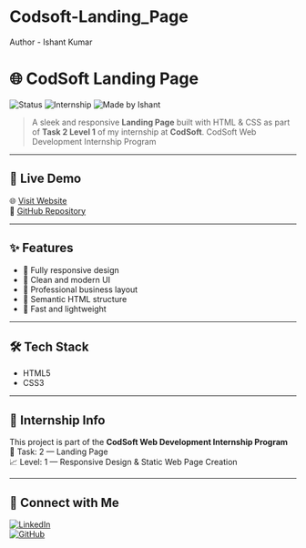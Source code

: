 # Codsoft-Landing_Page
Author - Ishant Kumar
# 🌐 CodSoft Landing Page

![Status](https://img.shields.io/badge/Live%20Demo-Available-00bfff?style=flat-square&logo=githubpages)
![Internship](https://img.shields.io/badge/Task%203-Level%201-orange?style=flat-square&logo=codersrank)
![Made by Ishant](https://img.shields.io/badge/Made%20by-Ishant%20Kumar-blueviolet?style=flat-square)

> A sleek and responsive **Landing Page** built with HTML & CSS as part of **Task 2 Level 1** of my internship at **CodSoft**.
> CodSoft Web Development Internship Program
---

## 🚀 Live Demo

🌐 [Visit Website](https://anirban4ru.github.io/Codsoft-Landing-Page/)  
📂 [GitHub Repository](https://github.com/Ishantcode/Codsoft-Landing_Page.git)

---

## ✨ Features

- 📱 Fully responsive design  
- 🎨 Clean and modern UI  
- 💼 Professional business layout  
- 🧩 Semantic HTML structure  
- 🎯 Fast and lightweight

---

## 🛠️ Tech Stack

- HTML5  
- CSS3  

---

## 📌 Internship Info

This project is part of the **CodSoft Web Development Internship Program**  
📁 Task: 2 — Landing Page  
📈 Level: 1 — Responsive Design & Static Web Page Creation

---

## 🤝 Connect with Me

[![LinkedIn](https://img.shields.io/badge/LinkedIn-Ishant%20Kumar-blue?style=flat-square&logo=linkedin)](https://www.linkedin.com/in/ishant-kumar-0827b2321)  
[![GitHub](https://img.shields.io/badge/GitHub-Ishantcode-black?style=flat-square&logo=github)](https://github.com/Ishantcode)
